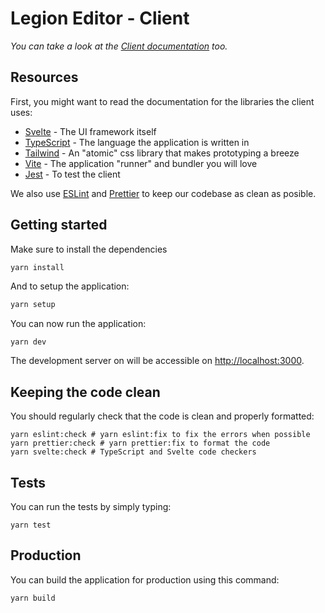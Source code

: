# Legion Editor - Client

_You can take a look at the [Client documentation](../README.md) too._

## Resources

First, you might want to read the documentation for the libraries the client uses:

- [Svelte](https://svelte.dev/) - The UI framework itself
- [TypeScript](https://www.typescriptlang.org/) - The language the application is written in
- [Tailwind](https://tailwindcss.com/) - An "atomic" css library that makes prototyping a breeze
- [Vite](vitejs.dev/) - The application "runner" and bundler you will love
- [Jest](https://jestjs.io/) - To test the client

We also use [ESLint](https://eslint.org/) and [Prettier](https://prettier.io/) to keep our codebase as clean as posible.

## Getting started

Make sure to install the dependencies

```bash
yarn install
```

And to setup the application:

```bash
yarn setup
```

You can now run the application:

```
yarn dev
```

The development server on will be accessible on [http://localhost:3000](http://localhost:3000).

## Keeping the code clean

You should regularly check that the code is clean and properly formatted:

```
yarn eslint:check # yarn eslint:fix to fix the errors when possible
yarn prettier:check # yarn prettier:fix to format the code
yarn svelte:check # TypeScript and Svelte code checkers
```

## Tests

You can run the tests by simply typing:

```
yarn test
```

## Production

You can build the application for production using this command:

```bash
yarn build
```
